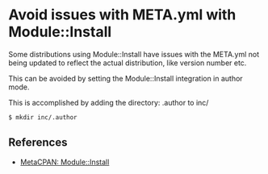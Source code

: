 # Avoid issues with META.yml with Module::Install

Some distributions using Module::Install have issues with the META.yml not being updated to reflect the actual distribution, like version number etc.

This can be avoided by setting the Module::Install integration in author mode.

This is accomplished by adding the directory: .author to inc/

```bash
$ mkdir inc/.author
```

## References

- [MetaCPAN: Module::Install](https://metacpan.org/pod/distribution/Module-Install/lib/Module/Install.pod)
